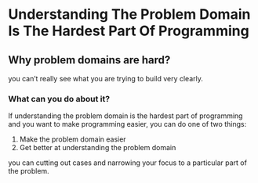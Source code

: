 # Understanding The Problem Domain Is The Hardest Part Of Programming

## Why problem domains are hard?
you can’t really see what you are trying to build very clearly.


### What can you do about it?
If understanding the problem domain is the hardest part of programming and you want to make programming easier, you can do one of two things:

1. Make the problem domain easier
2. Get better at understanding the problem domain

you can cutting out cases and narrowing your focus to a particular part of the problem.


